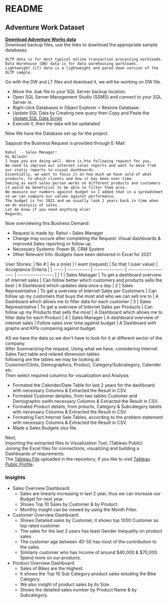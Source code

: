 # README

## Adventure Work Dataset

[**Download Adventure Works data**](https://docs.microsoft.com/en-us/sql/samples/adventureworks-install-configure?view=sql-server-ver15&tabs=ssms)</br>
Download backup files, use the links to download the appropriate sample databases</br>

    OLTP data is for most typical online transaction processing workloads.
    Data Warehouse (DW) data is for data warehousing workloads.
    Lightweight (LT) data is a lightweight and pared down version of the OLTP sample.
Go with the DW and LT files and doenload it, we will be working on DW file.</br>
-   Move the .bak file to your SQL Server backup location.</br>
-   Open SQL Server Management Studio (SSMS) and connect to your SQL Server in.</br>
-   Right-click Databases in Object Explorer > Restore Database.</br>
-   Update SQL Data by Creating new query then Copy and Paste the [Update SQL Data Script](https://github.com/techtalkcorner/SampleDemoFiles/blob/master/Database/AdventureWorks/Update_AdventureWorksDW_Data.sql)</br>
-   Execute it,  then the data will be updatated

Now We have the Database set up for the project.

Sappost the Business Request is provided through E-Mail:</br>

    Rahul  - Sales Manager:
    Hi Nilesh!
    I hope you are doing well. Here is hte following request for you,
    We need to improve our internet sales reports and want to move from our static reports to visual dashboards.
    Essentially, we want to focus it on how much we have sold of what products, to which clients and how it has been over time.
    Seeing as each sales person works on different products and customers it would be beneficial to be able to filter them also.
    We measure our numbers against budget so I added that in a spreadsheet so we can compare our values against performance. 
    The budget is for 2021 and we usually look 2 years back in time when we do analysis of sales.
    Let me know if you need anything else!
    Regards,


Now overviewing this Business Demand:
-	Request is made by: Rahul – Sales Manager
-	Change may occure after completing the Request: Visual dashboards & improved Sales reporting or follow up.
-	Necessary Systems: Power BI, CRM System
-	Other Relevant Info: Budgets have been delivered in Excel for 2021

User Stories:
| No #  | As a (role) | I want (request) | So that I (user value)  | Acceptance Criteria |
| ----- | ----------- | ---------------  |  ---------------------  | ------------------  |
| 1 | Sales Manager | To get a dashboard overview of internet sales | Can follow better which customers and products sells the best | A Dashboard which updates data once a day
| 2 |	Sales Representative  | To get a overview of Internet Sales per Customers |	Can follow up my customers that buys the most and who we can sell ore to  | A Dashboard which allows me to filter data for each customer
| 3 |	Sales Representative  |	To get a overview of Internet Sales per Products  |	Can follow up my Products that sells the most |	A Dashboard which allows me to filter data for each Product
| 4 |	Sales Manager |	A dashboard overview of internet sales	| Follow sales over time against budget | A Dashboard with graphs and KPIs comparing against budget.

AS we have the data so we don't have to look for it at different sector of the company.</br>
After Summarizing the request, Using what we have, considering Internet Sales Fact table and relared dimension tables</br>
following are the tables we may be looking at:</br>
Customer/Clints, Demographics, Product, Category/Subcategory, Calender etc. </br>
Then select required columns for visualization and Analysis </br>
- Formated the Calender/Date Table for last 2 years for the dashboard with necessary Columns & Extracted the Result in CSV.</br>
- Formated Customer detailes, from two tables Customer and Demographic swith necessary Columns & Extracted the Result in CSV.</br>
- Formated Product details, from prducts, Category & Subcategory tabels with necessary Columns & Extracted the Result in CSV.</br>
- Formating Fact Internet Sale Tables, according to the problem statement with necessary Columns & Extracted the Result in CSV.</br>
- Made a Sales Budgets xlsx file.</br>

Next,</br>
Importing the extracted files to Visualization Tool, (Tableau Public)</br>
Joining the Excel files for connections, visualizing and building a Dashboards of requrements.</br>
The [Tableau File](https://github.com/Bluelord/SQL_Practice/blob/1408b6ea76ead4b6ff0abb92afdce0a2cf28bb4d/SQL%20Projects/Adventure_Work/Adventure%20Work%201.twbx) uploaded in the repository, if you like to visit [Tableau Public Profile](https://public.tableau.com/profile/nilesh.gupta1630#!/).

### Insights

- Sales Overview Dashboard:
    - Sales are linearly increasing in last 2 year, thus we can increase our Budget for next year.</br>
    - Shows Top 10 Sales by Customer & by Product. </br>
    - Monthly insight can be viewed by using the Month Filter.</br>
- Customer Overview Dashboard:
    - Shows Detailed sales by Customer, it shows top 1000 Customer as top rated customer.</br>
    - The sales for the last 2 years has least Gender Inequality on product sales.</br>
    - The customer age between 40-50 has most of the contribution to the sales.</br>
    - Similarly customer who has Income of around $40,000 & $70,000 Spend more on our products.</br>
- Product Overview Dashboard:
    - Sales of Bikes are the Highest.</br>
    - It shows the Top 10 Sub Category product sales exluding the Bike Category.</br>
    - We also insight of product sales by its Size.</br>
    - Shows the detailed sales number by Product Name & by Subcategory.